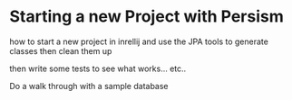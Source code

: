 # Starting a new Project with Persism

how to start a new project in inrellij and use the JPA tools to generate classes then clean them up

then write some tests to see what works... etc..

Do a walk through with a sample database 